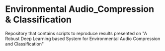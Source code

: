 # Environmental Audio_Compression & Classification
Repository that contains scripts to reproduce results presented on "A Robust Deep Learning based System for Environmental Audio Compression and Classification"
